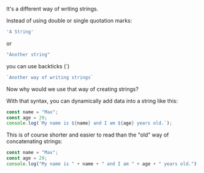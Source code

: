 It's a different way of writing strings.

Instead of using double or single quotation marks:

```javascript
'A String'
```

or

```javascript
"Another string"
```

you can use backticks (`)

```javascript
`Another way of writing strings`
```

Now why would we use that way of creating strings?

With that syntax, you can dynamically add data into a string like this:

```javascript
const name = "Max";
const age = 29;
console.log(`My name is ${name} and I am ${age} years old.`);
```

This is of course shorter and easier to read than the "old" way of concatenating strings:

```javascript
const name = "Max";
const age = 29;
console.log("My name is " + name + " and I am " + age + " years old.");
```
